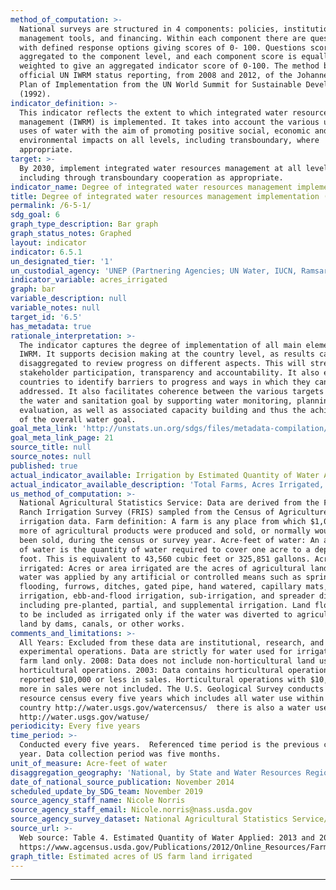 ```yaml
---
method_of_computation: >-
  National surveys are structured in 4 components: policies, institutions,
  management tools, and financing. Within each component there are questions
  with defined response options giving scores of 0- 100. Questions scores are
  aggregated to the component level, and each component score is equally
  weighted to give an aggregated indicator score of 0-100. The method builds on
  official UN IWRM status reporting, from 2008 and 2012, of the Johannesburg
  Plan of Implementation from the UN World Summit for Sustainable Development
  (1992).
indicator_definition: >-
  This indicator reflects the extent to which integrated water resources
  management (IWRM) is implemented. It takes into account the various users and
  uses of water with the aim of promoting positive social, economic and
  environmental impacts on all levels, including transboundary, where
  appropriate.
target: >-
  By 2030, implement integrated water resources management at all levels,
  including through transboundary cooperation as appropriate.
indicator_name: Degree of integrated water resources management implementation (0- 100)
title: Degree of integrated water resources management implementation (0- 100)
permalink: /6-5-1/
sdg_goal: 6
graph_type_description: Bar graph
graph_status_notes: Graphed
layout: indicator
indicator: 6.5.1
un_designated_tier: '1'
un_custodial_agency: 'UNEP (Partnering Agencies; UN Water, IUCN, Ramsar)'
indicator_variable: acres_irrigated
graph: bar
variable_description: null
variable_notes: null
target_id: '6.5'
has_metadata: true
rationale_interpretation: >-
  The indicator captures the degree of implementation of all main elements of
  IWRM. It supports decision making at the country level, as results can be
  disaggregated to review progress on different aspects. This will strengthen
  stakeholder participation, transparency and accountability. It also enables
  countries to identify barriers to progress and ways in which they can be
  addressed. It also facilitates coherence between the various targets within
  the water and sanitation goal by supporting water monitoring, planning and
  evaluation, as well as associated capacity building and thus the achievement
  of the overall water goal.
goal_meta_link: 'http://unstats.un.org/sdgs/files/metadata-compilation/Metadata-Goal-6.pdf'
goal_meta_link_page: 21
source_title: null
source_notes: null
published: true
actual_indicator_available: Irrigation by Estimated Quantity of Water Applied to farm land
actual_indicator_available_description: 'Total Farms, Acres Irrigated, Acre-feet of water applied'
us_method_of_computation: >-
  National Agricultural Statistics Service: Data are derived from the Farm and
  Ranch Irrigation Survey (FRIS) sampled from the Census of Agriculture
  irrigation data. Farm definition: A farm is any place from which $1,000 or
  more of agricultural products were produced and sold, or normally would have
  been sold, during the census or survey year. Acre-feet of water: An acre-foot
  of water is the quantity of water required to cover one acre to a depth of one
  foot. This is equivalent to 43,560 cubic feet or 325,851 gallons. Acres
  irrigated: Acres or area irrigated are the acres of agricultural land to which
  water was applied by any artificial or controlled means such as sprinklers,
  flooding, furrows, ditches, gated pipe, hand watered, capillary mats, trough
  irrigation, ebb-and-flood irrigation, sub-irrigation, and spreader dikes
  including pre-planted, partial, and supplemental irrigation. Land flooded was
  to be included as irrigated only if the water was diverted to agricultural
  land by dams, canals, or other works.
comments_and_limitations: >-
  All Years: Excluded from these data are institutional, research, and
  experimental operations. Data are strictly for water used for irrigation on
  farm land only. 2008: Data does not include non-horticultural land use for
  horticultural operations. 2003: Data contains horticultural operations which
  reported $10,000 or less in sales. Horticultural operations with $10,000 or
  more in sales were not included. The U.S. Geological Survey conducts a water
  resource census every five years which includes all water use within the
  country http://water.usgs.gov/watercensus/  there is also a water use website
  http://water.usgs.gov/watuse/
periodicity: Every five years
time_period: >-
  Conducted every five years.  Referenced time period is the previous calendar
  year. Data collection period was five months.
unit_of_measure: Acre-feet of water
disaggregation_geography: 'National, by State and Water Resources Regions'
date_of_national_source_publication: November 2014
scheduled_update_by_SDG_team: November 2019
source_agency_staff_name: Nicole Norris
source_agency_staff_email: Nicole.norris@nass.usda.gov
source_agency_survey_dataset: National Agricultural Statistics Service/Farm and Ranch Irrigation Survey
source_url: >-
  Web source: Table 4. Estimated Quantity of Water Applied: 2013 and 2008
  https://www.agcensus.usda.gov/Publications/2012/Online_Resources/Farm_and_Ranch_Irrigation_Survey/
graph_title: Estimated acres of US farm land irrigated
---
```

********

